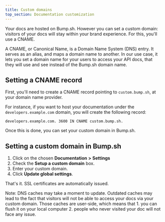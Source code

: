 ```yaml
---
title: Custom domains
top_section: Documentation customization
---
```


Your docs are hosted on Bump.sh. However you can set a custom domain: visitors of your docs will stay within your brand experience. For this, you'll use a CNAME.

A CNAME, or Canonical Name, is a Domain Name System (DNS) entry. It serves as an alias, and maps a domain name to another. In our use case, it lets you set a domain name for your users to access your API docs, that they will use and see instead of the Bump.sh domain name.

## Setting a CNAME record

First, you'll need to create a CNAME record pointing to `custom.bump.sh`, at your domain name provider.

For instance, if you want to host your documentation under the `developers.example.com` domain, you will create the following record:

```shell
developers.example.com. 3600 IN CNAME custom.bump.sh.
```

Once this is done, you can set your custom domain in Bump.sh.

## Setting a custom domain in Bump.sh

1. Click on the chosen **Documentation** **>** **Settings**
2. Check the **Setup a custom domain** box.
3. Enter your custom domain.
4. Click **Update global settings**.

That's it. SSL certificates are automatically issued. 

Note: DNS caches may take a moment to update. Outdated caches may lead to the fact that visitors will not be able to access your docs via your custom domain. Those caches are user-side, which means that 1. you can flush it on your local computer 2. people who never visited your doc will not face any issue.
